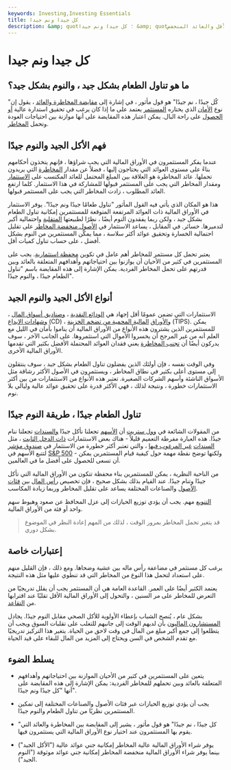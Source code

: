 ```yaml
---
keywords: Investing,Investing Essentials
title: كل جيدا ونم جيدا
description: &amp; quot؛ كل جيدا ونم جيدا &amp; quot؛ هو قول مأثور يشير إلى المقايضة بين المخاطرة والعائد التي يقوم بها المستثمرون عندما يختارون بين الأوراق المالية عالية المخاطر والعائد المرتفع مقابل المخاطر الأقل والعائد المنخفض.
---
```


# كل جيدا ونم جيدا
## ما هو تناول الطعام بشكل جيد ، والنوم بشكل جيد؟

"كُل جيدًا ، نم جيدًا" هو قول مأثور ، في إشارة إلى [مقايضة المخاطرة والعائد](/riskreturntradeoff) ، يقول إن نوع [الأمان](/security) الذي يختاره [المستثمر](/investor) يعتمد على ما إذا كان يرغب في تحقيق استدارة عالية [أو](/return) [الحصول](/return) على راحة البال. يمكن اعتبار هذه المقايضة على أنها موازنة بين احتياجات العودة وتحمل [المخاطر](/risktolerance).

## فهم الأكل الجيد والنوم جيدًا

عندما يفكر المستثمرون في الأوراق المالية التي يجب شراؤها ، فإنهم يتخذون أحكامهم بناءً على مستوى العوائد التي يحتاجون إليها ، فضلاً عن مقدار [المخاطرة](/risk) التي يريدون تحملها. عائد المخاطرة هو العلاقة بين المبلغ المحتمل للعائد المكتسب على [الاستثمار](/investment) ومقدار المخاطر التي يجب على المستثمر قبولها للمشاركة في هذا الاستثمار. كلما ارتفع العائد المطلوب ، زادت المخاطر التي يجب على المستثمر قبولها.

هذا هو المكان الذي يأتي فيه القول المأثور "تناول طعامًا جيدًا ونم جيدًا". يوفر الاستثمار في الأوراق المالية ذات العوائد المرتفعة المتوقعة للمستثمرين إمكانية تناول الطعام بشكل جيد ، ولكن ربما يفقدون النوم أيضًا ، نظرًا لطبيعتها [المتقلبة](/volatility) واحتمالية أكبر لتدميرها. خسائر. في المقابل ، يساعد الاستثمار في [الأصول منخفضة المخاطر](/asset) على تقليل احتمالية الخسارة وتحقيق عوائد أكثر سلاسة ، مما يمكّن المستثمرين من النوم بشكل أفضل ، على حساب تناول كميات أقل.

يعتبر تحمل كل مستثمر للمخاطر أهم عامل في تكوين [محفظة استثمارية](/portfolio). يجب على المستثمرين في كثير من الأحيان أن يوازنوا بين احتياجاتهم وأهدافهم المتعلقة بالعائد وبين قدرتهم على تحمل المخاطر الفردية. يمكن الإشارة إلى هذه المقايضة باسم "تناول الطعام جيدًا ، والنوم جيدًا".

## أنواع الأكل الجيد والنوم الجيد

الاستثمارات التي تضمن عمومًا أقل إجهاد هي [الودائع النقدية](/cashinvestment) ، [وصناديق أسواق المال](/money-marketfund) ، [وشهادات الإيداع](/certificateofdeposit) (CD) ، [والأوراق](/tips) [المالية المحمية من تضخم الخزينة](/tips) (TIPS). يمكن للمستثمرين الذين يشترون هذه الأنواع من الأوراق المالية أن يناموا بأمان في الليل مع العلم أنه من غير المرجح أن يخسروا الأموال التي استثمروها. على الجانب الآخر ، سوف يدركون أيضًا أن [تجنب المخاطرة](/riskaverse) يعني فقدان العوائد المحتملة الأفضل بكثير التي تقدمها الأوراق المالية الأخرى.

وفي الوقت نفسه ، فإن أولئك الذين يفضلون تناول الطعام بشكل جيد ، سوف ينتقلون إلى مستوى أعلى بكثير في نطاق المخاطر ، ويستثمرون في الأصول الأكثر رشاقة مثل الأسواق الناشئة وأسهم الشركات الصغيرة. تعتبر هذه الأنواع من الاستثمارات من بين أكثر الاستثمارات خطورة ، ونتيجة لذلك ، فهي الأكثر قدرة على تحقيق عوائد عالية وليالي بلا نوم.

## تناول الطعام جيدًا ، طريقة النوم جيدًا

من المقولات الشائعة في [وول ستريت](/wallstreet) أن [الأسهم](/stock) تجعلنا نأكل جيدًا [والسندات](/bond) تجعلنا ننام جيدًا. هذه العبارة مفرطة التعميم قليلاً - هناك بعض الاستثمارات [ذات الدخل الثابت](/fixedincome) ، مثل [السندات](/junkbond) [غير المرغوب فيها](/junkbond) ، والتي تعتبر أكثر خطورة من الاستثمار في [صندوق مؤشر](/indexfund) لتتبع الأسهم في [S&P 500](/sp500) - ولكنها توضح نقطة مهمة حول كيفية قيام المستثمرين يمكن أن تسعى للحصول على أفضل ما في العالمين.

من الناحية النظرية ، يمكن للمستثمرين بناء محفظة تتكون من الأوراق المالية التي تأكل جيدًا وتنام جيدًا. عند القيام بذلك بشكل صحيح ، فإن تخصيص [رأس المال](/capital) بين [فئات الأصول](/assetclasses) والصناعات المختلفة يساعد على تقليل المخاطر وربما زيادة المكاسب.

[التنويع](/diversification) مهم. يجب أن يؤدي توزيع الحيازات إلى عزل المحافظ عن صعود وهبوط سهم واحد أو فئة من الأوراق المالية.

> قد يتغير تحمل المخاطر بمرور الوقت ، لذلك من المهم إعادة النظر في الموضوع بشكل دوري.

>

## إعتبارات خاصة

يرغب كل مستثمر في مضاعفة رأس ماله بين عشية وضحاها. ومع ذلك ، فإن القليل منهم على استعداد لتحمل هذا النوع من المخاطر التي قد تنطوي عليها مثل هذه النتيجة.

يعتمد الكثير أيضًا على العمر. القاعدة العامة هي أن المستثمر يجب أن يقلل تدريجيًا من التعرض للمخاطر على مر السنين ، والتحول إلى الأوراق المالية الأقل تقلبًا عند اقترابها من [التقاعد](/retirement).

بشكل عام ، يُنصح الشباب بإعطاء الأولوية للأكل الصحي مقابل النوم جيدًا. يجادل [المستشارون الماليون](/financial-advisor) بأن لديهم الوقت إلى جانبهم للتغلب على تقلبات السوق ويجب أن يتطلعوا إلى جمع أكبر مبلغ من المال في وقت لاحق من الحياة. يتغير هذا التركيز تدريجيًا مع تقدم الشخص في السن ويحتاج إلى المزيد من المال للبقاء على قيد الحياة.

## يسلط الضوء

- يتعين على المستثمرين في كثير من الأحيان الموازنة بين احتياجاتهم وأهدافهم المتعلقة بالعائد وبين تحملهم للمخاطر الفردية: يمكن الإشارة إلى هذه المقايضة على أنها "كل جيدًا ونم جيدًا".

- يجب أن يؤدي توزيع الحيازات عبر فئات الأصول والصناعات المختلفة إلى تمكين المستثمرين نظريًا من تناول الطعام والنوم جيدًا.

- "كل جيدًا ، نم جيدًا" هو قول مأثور ، يشير إلى المقايضة بين المخاطرة والعائد التي يقوم بها المستثمرون عند اختيار نوع الأوراق المالية التي يستثمرون فيها.

- يوفر شراء الأوراق المالية عالية المخاطر إمكانية جني عوائد عالية ("الأكل الجيد") بينما يوفر شراء الأوراق المالية منخفضة المخاطر إمكانية جني عوائد موثوقة ("النوم الجيد").


